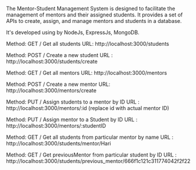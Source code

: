 The Mentor-Student Management System is designed to facilitate the management of mentors and their assigned students. It provides a set of APIs to create, assign, and manage mentors and students in a database.


It's developed using by NodeJs, ExpressJs, MongoDB.

Method: GET / Get all students
URL: http://localhost:3000/students


Method: POST / Create a new student
URL : http://localhost:3000/students/create

Method: GET / Get all mentors
URL: http://localhost:3000/mentors

Method: POST / Create a new mentor
URL: http://localhost:3000/mentors/create

Method: PUT / Assign students to a mentor by ID
URL : http://localhost:3000/mentors/:id (replace id with actual mentor ID)

Method: PUT / Assign mentor to a Student by ID
URL : http://localhost:3000/mentors/:studentID 

Method: GET / Get all students from particular mentor by name
URL : http://localhost:3000/students/mentor/Hari

Method: GET / Get previousMentor from particular student by ID
URL : http://localhost:3000/students/previous_mentor/666f1c121c311774042f2f22


